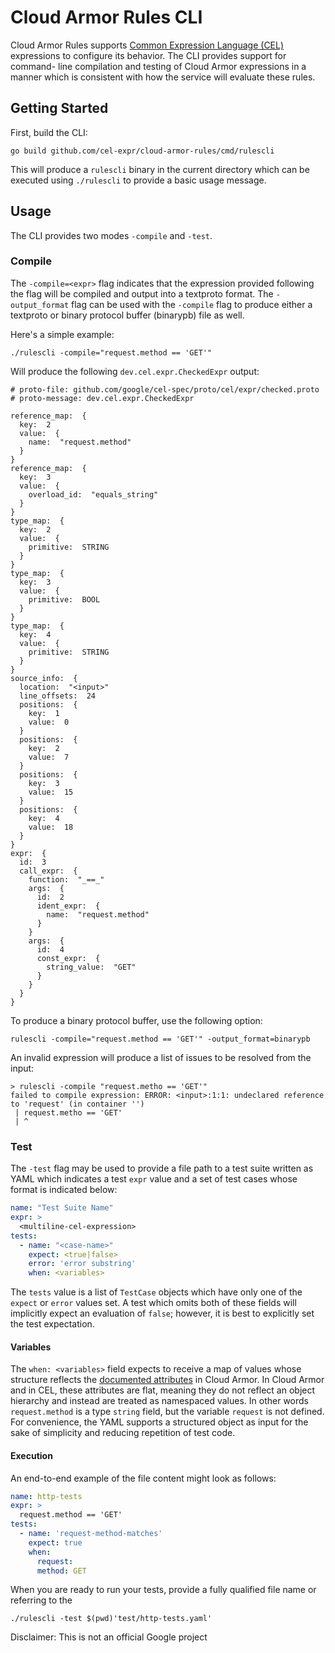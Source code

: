 # Cloud Armor Rules CLI

Cloud Armor Rules supports [Common Expression Language (CEL)](https://cel.dev)
expressions to configure its behavior. The CLI provides support for command-
line compilation and testing of Cloud Armor expressions in a manner which is
consistent with how the service will evaluate these rules.

## Getting Started

First, build the CLI:

```
go build github.com/cel-expr/cloud-armor-rules/cmd/rulescli
```

This will produce a `rulescli` binary in the current directory which can be
executed using `./rulescli` to provide a basic usage message.

## Usage

The CLI provides two modes `-compile` and `-test`.

### Compile

The `-compile=<expr>` flag indicates that the expression provided following the
flag will be compiled and output into a textproto format. The `-output_format`
flag can be used with the `-compile` flag to produce either a textproto or
binary protocol buffer (binarypb) file as well.

Here's a simple example:

```
./rulescli -compile="request.method == 'GET'"
```

Will produce the following `dev.cel.expr.CheckedExpr` output:

```
# proto-file: github.com/google/cel-spec/proto/cel/expr/checked.proto
# proto-message: dev.cel.expr.CheckedExpr

reference_map:  {
  key:  2
  value:  {
    name:  "request.method"
  }
}
reference_map:  {
  key:  3
  value:  {
    overload_id:  "equals_string"
  }
}
type_map:  {
  key:  2
  value:  {
    primitive:  STRING
  }
}
type_map:  {
  key:  3
  value:  {
    primitive:  BOOL
  }
}
type_map:  {
  key:  4
  value:  {
    primitive:  STRING
  }
}
source_info:  {
  location:  "<input>"
  line_offsets:  24
  positions:  {
    key:  1
    value:  0
  }
  positions:  {
    key:  2
    value:  7
  }
  positions:  {
    key:  3
    value:  15
  }
  positions:  {
    key:  4
    value:  18
  }
}
expr:  {
  id:  3
  call_expr:  {
    function:  "_==_"
    args:  {
      id:  2
      ident_expr:  {
        name:  "request.method"
      }
    }
    args:  {
      id:  4
      const_expr:  {
        string_value:  "GET"
      }
    }
  }
}
```

To produce a binary protocol buffer, use the following option:

```
rulescli -compile="request.method == 'GET'" -output_format=binarypb
```

An invalid expression will produce a list of issues to be resolved from the
input:

```
> rulescli -compile "request.metho == 'GET'"
failed to compile expression: ERROR: <input>:1:1: undeclared reference to 'request' (in container '')
 | request.metho == 'GET'
 | ^
```

### Test

The `-test` flag may be used to provide a file path to a test suite written as
YAML which indicates a test `expr` value and a set of test cases whose format
is indicated below:

```yaml
name: "Test Suite Name"
expr: >
  <multiline-cel-expression>
tests:
  - name: "<case-name>"
    expect: <true|false>
    error: 'error substring'
    when: <variables>
```

The `tests` value is a list of `TestCase` objects which have only one of the
`expect` or `error` values set. A test which omits both of these fields will
implicitly expect an evaluation of `false`; however, it is best to explicitly
set the test expectation.

#### Variables

The `when: <variables>` field expects to receive a map of values whose structure
reflects the
[documented attributes](https://cloud.google.com/armor/docs/rules-language-reference#attributes)
in Cloud Armor. In Cloud Armor and in CEL, these attributes are flat, meaning
they do not reflect an object hierarchy and instead are treated as namespaced
values. In other words `request.method` is a type `string` field, but the
variable `request` is not defined. For convenience, the YAML supports a
structured object as input for the sake of simplicity and reducing repetition
of test code.

#### Execution

An end-to-end example of the file content might look as follows:

```yaml
name: http-tests
expr: >
  request.method == 'GET'
tests:
  - name: 'request-method-matches'
    expect: true
    when:
      request:
      method: GET
```

When you are ready to run your tests, provide a fully qualified file name or
referring to the

```
./rulescli -test $(pwd)'test/http-tests.yaml'
```

Disclaimer: This is not an official Google project
